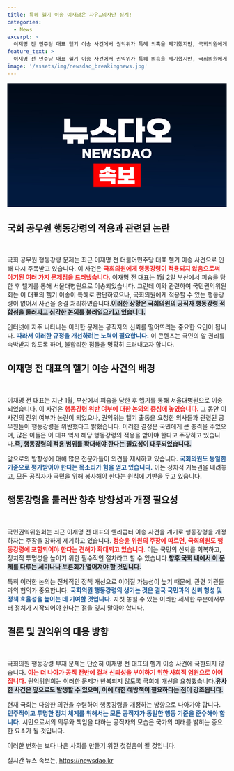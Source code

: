 ```yaml
---
title: 특혜 헬기 이송 이재명은 자유…의사만 징계!
categories:
  - News
excerpt: >
  이재명 전 민주당 대표 헬기 이송 사건에서 권익위가 특혜 의혹을 제기했지만, 국회의원에게는 행동강령이 미적용되어 논란이 커지고 있다. 관련 공무원들은 징계될 예정이며, 국회 공무원 행동강령 개정이 필요하다는 목소리가 높아지고 있다.
feature_text: >
  이재명 전 민주당 대표 헬기 이송 사건에서 권익위가 특혜 의혹을 제기했지만, 국회의원에게는 행동강령이 미적용되어 논란이 커지고 있다. 관련 공무원들은 징계될 예정이며, 국회 공무원 행동강령 개정이 필요하다는 목소리가 높아지고 있다.
image: '/assets/img/newsdao_breakingnews.jpg'
---
```


<p><img src="/assets/img/newsdao_breakingnews.jpg" alt="pcversion 속보" /></p>

<h2 data-ke-size="size26">국회 공무원 행동강령의 적용과 관련된 논란</h2>

<p data-ke-size="size16">&nbsp;</p>

<p>국회 공무원 행동강령 문제는 최근 이재명 전 더불어민주당 대표 헬기 이송 사건으로 인해 다시 주목받고 있습니다. 이 사건은 <b><span style="color: #ee2323;">국회의원에게 행동강령이 적용되지 않음으로써 야기된 여러 가지 문제점을 드러냈습니다.</span></b> 이재명 전 대표는 1월 2일 부산에서 피습을 당한 후 헬기를 통해 서울대병원으로 이송되었습니다. 그런데 이와 관련하여 국민권익위원회는 이 대표의 헬기 이송이 특혜로 판단하였으나, 국회의원에게 적용할 수 있는 행동강령이 없어서 사건을 종결 처리하였습니다.<b><span style="background-color: #21538527;">이러한 상황은 국회의원의 공직자 행동강령 적합성을 둘러싸고 심각한 논의를 불러일으키고 있습니다.</span></b></p>

<p>인터넷에 자주 나타나는 이러한 문제는 공직자의 신뢰를 떨어뜨리는 중요한 요인이 됩니다. <b><span style="color: #1a5490;">따라서 이러한 규정을 개선하려는 노력이 필요합니다.</span></b> 이 콘텐츠는 국민의 알 권리를 속박받지 않도록 하며, 불합리한 점들을 명확히 드러내고자 합니다.</p>

<h2 data-ke-size="size26">이재명 전 대표의 헬기 이송 사건의 배경</h2>

<p data-ke-size="size16">&nbsp;</p>

<p>이재명 전 대표는 지난 1월, 부산에서 피습을 당한 후 헬기를 통해 서울대병원으로 이송되었습니다. 이 사건은 <b><span style="color: #ee2323;">행동강령 위반 여부에 대한 논의의 중심에 놓였습니다.</span></b> 그 동안 이 사건의 진위 여부가 논란이 되었으나, 권익위는 헬기 출동을 요청한 의사들과 관련된 공무원들이 행동강령을 위반했다고 밝혔습니다. 이러한 결정은 국민에게 큰 충격을 주었으며, 많은 이들은 이 대표 역시 해당 행동강령의 적용을 받아야 한다고 주장하고 있습니다.<b><span style="background-color: #21538527;">즉, 행동강령의 적용 범위를 확대해야 한다는 필요성이 대두되었습니다.</span></b></p>

<p>앞으로의 방향성에 대해 많은 전문가들이 의견을 제시하고 있습니다. <b><span style="color: #1a5490;">국회의원도 동일한 기준으로 평가받아야 한다는 목소리가 힘을 얻고 있습니다.</span></b> 이는 정치적 기득권을 내려놓고, 모든 공직자가 국민을 위해 봉사해야 한다는 원칙에 기반을 두고 있습니다.</p>

<h2 data-ke-size="size26">행동강령을 둘러싼 향후 방향성과 개정 필요성</h2>

<p data-ke-size="size16">&nbsp;</p>

<p>국민권익위원회는 최근 이재명 전 대표의 헬리콥터 이송 사건을 계기로 행동강령을 개정하자는 주장을 강하게 제기하고 있습니다. <b><span style="color: #ee2323;">정승윤 위원의 주장에 따르면, 국회의원도 행동강령에 포함되어야 한다는 견해가 확대되고 있습니다.</span></b> 이는 국민의 신뢰를 회복하고, 정치적 투명성을 높이기 위한 필수적인 절차라고 할 수 있습니다.<b><span style="background-color: #21538527;">향후 국회 내에서 이 문제를 다루는 세미나나 토론회가 열어져야 할 것입니다.</span></b></p>

<p>특히 이러한 논의는 전체적인 정책 개선으로 이어질 가능성이 높기 때문에, 관련 기관들과의 협의가 중요합니다. <b><span style="color: #1a5490;">국회의원 행동강령의 생기는 것은 결국 국민과의 신뢰 형성 및 정책 효율성을 높이는 데 기여할 것입니다.</span></b> 자칫 놓칠 수 있는 이러한 세세한 부분에서부터 정치가 시작되어야 한다는 점을 잊지 말아야 합니다.</p>

<h2 data-ke-size="size26">결론 및 권익위의 대응 방향</h2>

<p data-ke-size="size16">&nbsp;</p>

<p>국회의원 행동강령 부재 문제는 단순히 이재명 전 대표의 헬기 이송 사건에 국한되지 않습니다. <b><span style="color: #ee2323;">이는 더 나아가 공직 전반에 걸쳐 신뢰성을 부여하기 위한 사회적 염원으로 이어집니다.</span></b> 권익위원회는 이러한 문제가 반복되지 않도록 국회에 개선을 요청했습니다.<b><span style="background-color: #21538527;">유사한 사건은 앞으로도 발생할 수 있으며, 이에 대한 예방책이 필요하다는 점이 강조됩니다.</span></b></p>

<p>현재 국회는 다양한 의견을 수렴하여 행동강령을 개정하는 방향으로 나아가야 합니다. <b><span style="color: #1a5490;">민주적이고 투명한 정치 체계를 위해서는 모든 공직자가 동일한 행동 기준을 준수해야 합니다.</span></b> 시민으로서의 의무와 책임을 다하는 공직자의 모습은 국가의 미래를 밝히는 중요한 요소가 될 것입니다. </p>

<p>이러한 변화는 보다 나은 사회를 만들기 위한 첫걸음이 될 것입니다.</p>
실시간 뉴스 속보는, <a href="https://newsdao.kr" rel="dofollow">https://newsdao.kr</a>


